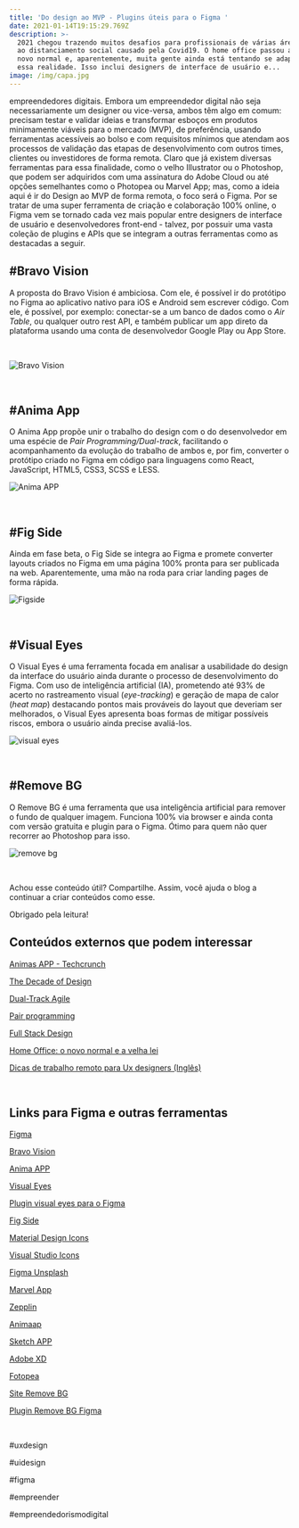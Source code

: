 ```yaml
---
title: 'Do design ao MVP - Plugins úteis para o Figma '
date: 2021-01-14T19:15:29.769Z
description: >-
  2021 chegou trazendo muitos desafios para profissionais de várias áreas devido
  ao distanciamento social causado pela Covid19. O home office passou a ser o
  novo normal e, aparentemente, muita gente ainda está tentando se adaptar a
  essa realidade. Isso inclui designers de interface de usuário e...
image: /img/capa.jpg
---
```

 empreendedores digitais. Embora um empreendedor digital não seja necessariamente um designer ou vice-versa, ambos têm algo em comum: precisam testar e validar ideias e transformar esboços em produtos minimamente viáveis para o mercado (MVP), de preferência, usando ferramentas acessíveis ao bolso e com requisitos mínimos que atendam aos processos de validação das etapas de desenvolvimento com outros times, clientes ou investidores de forma remota. Claro que já existem diversas ferramentas para essa finalidade, como o velho Illustrator ou o Photoshop, que podem ser adquiridos com uma assinatura do Adobe Cloud ou até opções semelhantes como o Photopea ou Marvel App; mas, como a ideia aqui é ir do Design ao MVP de forma remota, o foco será o Figma. Por se tratar  de uma super ferramenta de criação e colaboração 100% online, o Figma vem se tornado cada vez mais popular entre designers de interface de usuário e desenvolvedores front-end - talvez, por possuir uma vasta coleção de plugins e APIs que se integram a outras ferramentas como as destacadas a seguir. </br>



## \#Bravo Vision

A proposta do Bravo Vision é ambiciosa. Com ele, é possível ir do protótipo no Figma ao aplicativo nativo para iOS e Android sem escrever código. Com ele, é possível, por exemplo: conectar-se a um banco de dados como o _Air Table_, ou qualquer outro rest API, e também publicar um app direto da plataforma usando uma conta de desenvolvedor Google Play ou App Store. 

<br>

![Bravo Vision](/img/bravo_vision.jpg "Bravo Vision")

<br>

## \#Anima App

O Anima App propõe unir o trabalho do design com o do desenvolvedor em uma espécie de _Pair Programming/Dual-track_, facilitando o acompanhamento da evolução do trabalho de ambos e, por fim, converter o protótipo criado no Figma em código para linguagens como React, JavaScript, HTML5, CSS3, SCSS e LESS. <br>

![Anima APP](/img/animaapp.jpg "Anima APP")

<br>

## \#Fig Side

Ainda em fase beta, o Fig Side se integra ao Figma e promete converter layouts criados no Figma em uma página 100% pronta para ser publicada na web. Aparentemente, uma mão na roda para criar landing pages de forma rápida.  <br>

![Figside](/img/figside.jpg "Figside")

<br>

## \#Visual Eyes

O Visual Eyes é uma ferramenta focada em analisar a usabilidade do design da interface do usuário ainda durante o processo de desenvolvimento do Figma. Com uso de inteligência artificial (IA), prometendo até 93% de acerto no rastreamento visual (_eye-tracking_) e geração de mapa de calor (_heat map_) destacando pontos mais prováveis do layout que deveriam ser melhorados, o Visual Eyes apresenta boas formas de mitigar possíveis riscos, embora o usuário ainda precise avaliá-los. <br>

![visual eyes](/img/visualeyes.jpg "visual eyes")

<br>

## \#Remove BG

O Remove BG é uma ferramenta que usa inteligência artificial para remover o fundo de qualquer imagem. Funciona 100% via browser e ainda conta com versão gratuita e plugin para o Figma. Ótimo para quem não quer recorrer ao Photoshop para isso. <br>

![remove bg](/img/removebg.jpg "remove bg")

<br>

Achou esse conteúdo útil? Compartilhe. Assim, você ajuda o blog a continuar a criar conteúdos como esse. 

Obrigado pela leitura!  <br>

## Conteúdos externos que podem interessar

[Animas APP - Techcrunch ](https://techcrunch.com/2020/10/27/animas-latest-update-draws-on-the-popularity-of-design-and-no-code-tools/?guccounter=1&guce_referrer=aHR0cHM6Ly93d3cuZ29vZ2xlLmNvbS8&guce_referrer_sig=AQAAAEK_bZh_441YPB6-g9w5EG3Kl6kOUe7sjlOWp8ujLDNR6eoORTWba_tK14JQbgQqVayaXlecmruXuVMaLmhIyAV7DTGH01V8ULFMw5w-0eDO1M2FEbuAMbnnMTGnWb9QLda0MAjrjTQaeIBS0ODGaFd8GMMoI8pwTrdAPztX6TVp)

[The Decade of Design](https://www.figma.com/blog/the-rise-of-ux-ui-design-a-decade-in-reflection/)

[Dual-Track Agile](https://www.productplan.com/glossary/dual-track-agile/)

[Pair programming ](https://www.scrum.org/resources/blog/turn-pair-programming-daily-practice?gclid=Cj0KCQiArvX_BRCyARIsAKsnTxN-GmHUq2m2eD-39u2kPhwnrHa-n_dWtsc_wchyHMFDWRiCSEUNiSIaAq9FEALw_wcB)

[Full Stack Design](https://flatironschool.com/blog/what-is-full-stack-design/#:~:text=In%20the%20computer%20science%20world,Still%20do%2C%20actually.) 

[Home Office: o novo normal e a velha lei](https://forbes.com.br/forbes-collab/2020/07/ana-fischer-home-office-o-novo-normal-e-a-velha-lei/)

[Dicas de trabalho remoto para Ux designers (Inglês)](https://www.awwwards.com/remote-working-tips-for-ux-design-teams.html)

<br>

## Links para Figma e outras ferramentas

[Figma](https://www.figma.com/)

[Bravo Vision](https://www.bravostudio.app/)

[Anima APP](https://www.animaapp.com/)

[Visual Eyes](https://www.figma.com/community/plugin/740542057689267294/VisualEyes)

[Plugin visual eyes para o Figma](https://www.figma.com/community/plugin/740542057689267294/VisualEyes)

[Fig Side ](https://figside.com/)

[Material Design Icons](https://www.figma.com/community/plugin/740272380439725040/Material-Design-Icons)

[Visual Studio Icons ](https://www.figma.com/community/plugin/786075219184960694/Visual-Studio-Code-Icons)

[Figma Unsplash](https://www.figma.com/community/plugin/738454987945972471/Unsplash)

[Marvel App](https://marvelapp.com/)

[Zepplin](https://blog.zeplin.io/zeplin-figma-redesigned-from-scratch-2e448c95c3d4)

[Animaap](https://techcrunch.com/2020/10/27/animas-latest-update-draws-on-the-popularity-of-design-and-no-code-tools/?guccounter=1&guce_referrer=aHR0cHM6Ly93d3cuZ29vZ2xlLmNvbS8&guce_referrer_sig=AQAAAEK_bZh_441YPB6-g9w5EG3Kl6kOUe7sjlOWp8ujLDNR6eoORTWba_tK14JQbgQqVayaXlecmruXuVMaLmhIyAV7DTGH01V8ULFMw5w-0eDO1M2FEbuAMbnnMTGnWb9QLda0MAjrjTQaeIBS0ODGaFd8GMMoI8pwTrdAPztX6TVp)

[Sketch APP](https://www.sketch.com/)

[Adobe XD](https://www.adobe.com/br/products/xd.html)

[Fotopea](https://www.photopea.com/)

[Site Remove BG ](https://www.remove.bg/pt-br)

[Plugin Remove BG Figma](https://www.figma.com/community/plugin/738992712906748191/Remove-BG)

<br>

\#uxdesign

\#uidesign

\#figma

\#empreender

\#empreendedorismodigital

<br>
